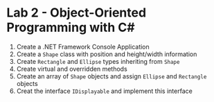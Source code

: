 # Lab 2 - Object-Oriented Programming with C#


1. Create a .NET Framework Console Application
2. Create a `Shape` class with position and height/width information
3. Create `Rectangle` and `Ellipse` types inheriting from `Shape`
4. Create virtual and overridden methods
5. Create an array of `Shape` objects and assign `Ellipse` and `Rectangle` objects
6. Creat the interface `IDisplayable` and implement this interface
